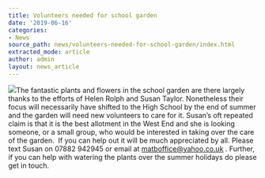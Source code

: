 ```yaml
---
title: Volunteers needed for school garden
date: '2019-06-16'
categories:
- News
source_path: news/volunteers-needed-for-school-garden/index.html
extracted_mode: article
author: admin
layout: news_article
---
```

[![](/assets/images/2019/06/2013-09-23-15-48-53-150x150.jpg)](/assets/images/2019/06/2013-09-23-15-48-53.jpg)The fantastic plants and flowers in the school garden are there largely thanks to the efforts of Helen Rolph and Susan Taylor. Nonetheless their focus will necessarily have shifted to the High School by the end of summer and the garden will need new volunteers to care for it. Susan’s oft repeated claim is that it is the best allotment in the West End and she is looking someone, or a small group, who would be interested in taking over the care of the garden.&nbsp; If you can help out it will be much appreciated by all. Please text Susan on 07882 942945 or email at&nbsp;[matboffice@yahoo.co.uk](mailto:matboffice@yahoo.co.uk)&nbsp;. Further, if you can help with watering the plants over the summer holidays do please get in touch.
